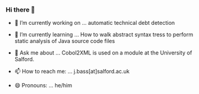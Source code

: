 ### Hi there 👋 

<!--
**julianbass/julianbass** is a ✨ _special_ ✨ repository because its `README.md` (this file) appears on your GitHub profile.

Here are some ideas to get you started: -->

- 🔭 I’m currently working on ...
automatic technical debt detection

- 🌱 I’m currently learning ...
How to walk abstract syntax tress to perform static analysis of Java source code files

- 💬 Ask me about ...
Cobol2XML is used on a module at the University of Salford.

- 📫 How to reach me: ...
j.bass[at]salford.ac.uk
- 😄 Pronouns: ...
he/him

<!--
- ⚡ Fun fact: ...
One dark night camping in the Ethiopian countryside, I was surrounded by gunmen from the local militia, who had mistaken me for an invading Eritrean insurgent.
-->
